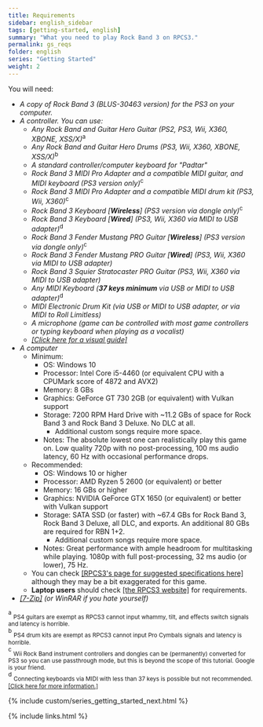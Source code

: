 ```yaml
---
title: Requirements
sidebar: english_sidebar
tags: [getting-started, english]
summary: "What you need to play Rock Band 3 on RPCS3."
permalink: gs_reqs
folder: english
series: "Getting Started"
weight: 2
---
```


You will need:
* _A copy of Rock Band 3 (BLUS-30463 version) for the PS3 on your computer._
* _A controller. You can use:_
	* _Any Rock Band and Guitar Hero Guitar (PS2, PS3, Wii, X360, XBONE, XSS/X)_<sup>a
	* _Any Rock Band and Guitar Hero Drums (PS3, Wii, X360, XBONE, XSS/X)_<sup>b
	* _A standard controller/computer keyboard for "Padtar"_<sup>
	* _Rock Band 3 MIDI Pro Adapter and a compatible MIDI guitar, and MIDI keyboard (PS3 version only)_<sup>c
	* _Rock Band 3 MIDI Pro Adapter and a compatible MIDI drum kit (PS3, Wii, X360)_<sup>c
	* _Rock Band 3 Keyboard \[**Wireless**\] (PS3 version via dongle only)_<sup>c
	* _Rock Band 3 Keyboard \[**Wired**\] (PS3, Wii, X360 via MIDI to USB adapter)_<sup>d
	* _Rock Band 3 Fender Mustang PRO Guitar \[**Wireless**\] (PS3 version via dongle only)_<sup>c
	* _Rock Band 3 Fender Mustang PRO Guitar \[**Wired**\] (PS3, Wii, X360 via MIDI to USB adapter)_
	* _Rock Band 3 Squier Stratocaster PRO Guitar (PS3, Wii, X360 via MIDI to USB adapter)_
	* _Any MIDI Keyboard (**37 keys minimum** via USB or MIDI to USB adapter)_<sup>d 
	* _MIDI Electronic Drum Kit (via USB or MIDI to USB adapter, or via MIDI to Roll Limitless)_
	* _A microphone (game can be controlled with most game controllers or typing keyboard when playing as a vocalist)_
	* [_[Click here for a visual guide]_](https://rb3pc.milohax.org/english/controllers)
*   _A computer_
	* Minimum:
		* OS: Windows 10
		* Processor: Intel Core i5-4460 (or equivalent CPU with a CPUMark score of 4872 and AVX2)
		* Memory: 8 GBs
		* Graphics: GeForce GT 730 2GB (or equivalent) with Vulkan support
		* Storage: 7200 RPM Hard Drive with ~11.2 GBs of space for Rock Band 3 and Rock Band 3 Deluxe. No DLC at all.
			* Additional custom songs require more space.
		* Notes: The absolute lowest one can realistically play this game on. Low quality 720p with no post-processing, 100 ms audio latency, 60 Hz with occasional performance drops.
	* Recommended:
		* OS: Windows 10 or higher
		* Processor: AMD Ryzen 5 2600 (or equivalent) or better
		* Memory: 16 GBs or higher
		* Graphics: NVIDIA GeForce GTX 1650 (or equivalent) or better with Vulkan support
		* Storage: SATA SSD (or faster) with ~67.4 GBs for Rock Band 3, Rock Band 3 Deluxe, all DLC, and exports. An additional 80 GBs are required for RBN 1+2.
			* Additional custom songs require more space.
		* Notes: Great performance with ample headroom for multitasking while playing. 1080p with full post-processing, 32 ms audio (or lower), 75 Hz.
	* You can check [[RPCS3's page for suggested specifications here]](https://rpcs3.net/quickstart) although they may be a bit exaggerated for this game.
	* **Laptop users** should check [[the RPCS3 website]]((https://rpcs3.net/quickstart)) for requirements.
*   _[[7-Zip]](https://www.7-zip.org/download.html) (or WinRAR if you hate yourself)_

<sup>a</sup> <sub>PS4 guitars are exempt as RPCS3 cannot input whammy, tilt, and effects switch signals and latency is horrible.</sub>  
<sup>b</sup> <sub>PS4 drum kits are exempt as RPCS3 cannot input Pro Cymbals signals and latency is horrible.</sub>  
<sup>c</sup> <sub>Wii Rock Band instrument controllers and dongles can be (permanently) converted for PS3 so you can use passthrough mode, but this is beyond the scope of this tutorial. Google is your friend.</sub>  
<sup>d</sup> <sub>Connecting keyboards via MIDI with less than 37 keys is possible but not recommended. [[Click here for more information.]](https://rb3pc.milohax.org/instruments/misc/midikeys)</sub>  


{% include custom/series_getting_started_next.html %}

{% include links.html %}